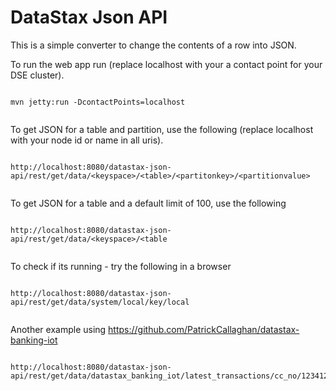 DataStax Json API
========================

This is a simple converter to change the contents of a row into JSON.

To run the web app run (replace localhost with your a contact point for your DSE cluster).
```

mvn jetty:run -DcontactPoints=localhost
		
```

To get JSON for a table and partition, use the following (replace localhost with your node id or name in all uris).
```

http://localhost:8080/datastax-json-api/rest/get/data/<keyspace>/<table>/<partitonkey>/<partitionvalue>
	
```

To get JSON for a table and a default limit of 100, use the following 
```

http://localhost:8080/datastax-json-api/rest/get/data/<keyspace>/<table
	
```

To check if its running - try the following in a browser

```

http://localhost:8080/datastax-json-api/rest/get/data/system/local/key/local
	
```

Another example using https://github.com/PatrickCallaghan/datastax-banking-iot 

```

http://localhost:8080/datastax-json-api/rest/get/data/datastax_banking_iot/latest_transactions/cc_no/1234123412415521

```


